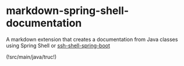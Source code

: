 # markdown-spring-shell-documentation
A markdown extension that creates a documentation from Java classes using Spring Shell or [ssh-shell-spring-boot](https://github.com/fonimus/ssh-shell-spring-boot)


(!src/main/java/truc!)